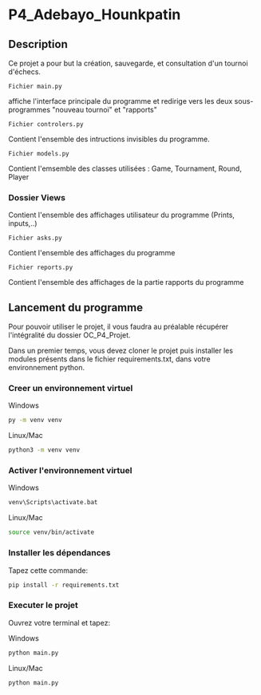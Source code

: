 # P4_Adebayo_Hounkpatin

## Description

Ce projet a pour but la création, sauvegarde, et consultation d'un tournoi d'échecs.


```Fichier main.py```

affiche l'interface principale du programme et redirige vers les deux sous-programmes "nouveau tournoi" et "rapports"

```Fichier controlers.py```

Contient l'ensemble des intructions invisibles du programme.

```Fichier models.py```

Contient l'emsemble des classes utilisées : Game, Tournament, Round, Player



### Dossier Views

Contient l'ensemble des affichages utilisateur du programme (Prints, inputs,..)

```Fichier asks.py```

Contient l'ensemble des affichages du programme

```Fichier reports.py```

Contient l'ensemble des affichages de la partie rapports du programme



























## Lancement du programme

Pour pouvoir utiliser le projet, il vous faudra au préalable récupérer l'intégralité du dossier OC_P4_Projet.

Dans un premier temps, vous devez cloner le projet puis installer les modules présents dans le fichier requirements.txt, dans votre environnement python.

### Creer un environnement virtuel

Windows

```bash
py -m venv venv
```

Linux/Mac

```bash
python3 -m venv venv
```

### Activer l'environnement virtuel

Windows

```bash
venv\Scripts\activate.bat
```

Linux/Mac

```bash
source venv/bin/activate
```

### Installer les dépendances

Tapez cette commande:

```bash
pip install -r requirements.txt
```

### Executer le projet

Ouvrez votre terminal et tapez:

Windows

```bash
python main.py
```

Linux/Mac

```bash
python main.py
```


